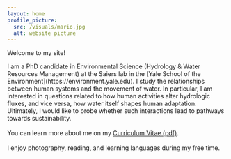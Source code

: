 ```yaml
---
layout: home
profile_picture:
  src: /visuals/mario.jpg
  alt: website picture
---
```


<p>
  Welcome to my site!
</p>
  I am a PhD candidate in Environmental Science (Hydrology & Water Resources Management) at the Saiers lab in the [Yale School of the Environment](https://environment.yale.edu). I study the relationships between human systems and the movement of water. In particular, I am interested in questions related to how human activities alter hydrologic fluxes, and vice versa, how water itself shapes human adaptation. Ultimately, I would like to probe whether such interactions lead to pathways towards sustainability.
  <br/><br/>
  You can learn more about me on my <a href="https://raw.githubusercontent.com/mariosorianojr/about/master/cv/Soriano_CV_07032021.pdf" target="_blank">Curriculum Vitae (pdf)</a>.
  <br/><br/>
  I enjoy photography, reading, and learning languages during my free time.
